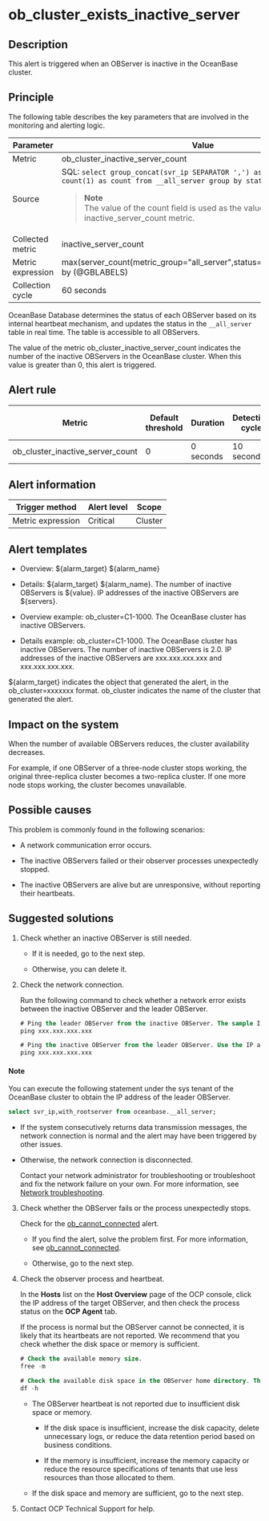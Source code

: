 ob_cluster_exists_inactive_server
======================================================

**Description**
------------------------------------

This alert is triggered when an OBServer is inactive in the OceanBase cluster.

Principle
------------------------------

The following table describes the key parameters that are involved in the monitoring and alerting logic.

|     Parameter     |                                                                                                                                              Value                                                                                                                                              |
|-------------------|-------------------------------------------------------------------------------------------------------------------------------------------------------------------------------------------------------------------------------------------------------------------------------------------------|
| Metric            | ob_cluster_inactive_server_count                                                                                                                                                                                                                                                                |
| Source            | SQL: ```select group_concat(svr_ip SEPARATOR ',') as servers, status, count(1) as count from __all_server group by status;```  <blockquote>**Note** </br> The value of the count field is used as the value of the inactive_server_count metric.</blockquote> |
| Collected metric  | inactive_server_count                                                                                                                                                                                                                                                                           |
| Metric expression | max(server_count{metric_group="all_server",status="inactive",@LABELS}) by (@GBLABELS)                                                                                                                                                                                                           |
| Collection cycle  | 60 seconds                                                                                                                                                                                                                                                                                      |

OceanBase Database determines the status of each OBServer based on its internal heartbeat mechanism, and updates the status in the `__all_server` table in real time. The table is accessible to all OBServers.

The value of the metric ob_cluster_inactive_server_count indicates the number of the inactive OBServers in the OceanBase cluster. When this value is greater than 0, this alert is triggered.

**Alert rule**
-----------------------------------

|              Metric              | Default threshold | Duration  | Detection cycle | Time before clearance |
|----------------------------------|-------------------|-----------|-----------------|-----------------------|
| ob_cluster_inactive_server_count | 0                 | 0 seconds | 10 seconds      | 5 minutes             |

**Alert information**
------------------------------------------

|  Trigger method   | Alert level |  Scope  |
|-------------------|-------------|---------|
| Metric expression | Critical    | Cluster |

**Alert templates**
----------------------------------------

* Overview: \${alarm_target} \${alarm_name}

* Details: \${alarm_target} \${alarm_name}. The number of inactive OBServers is \${value}. IP addresses of the inactive OBServers are ${servers}.

* Overview example: ob_cluster=C1-1000. The OceanBase cluster has inactive OBServers.

* Details example: ob_cluster=C1-1000. The OceanBase cluster has inactive OBServers. The number of inactive OBServers is 2.0. IP addresses of the inactive OBServers are xxx.xxx.xxx.xxx and xxx.xxx.xxx.xxx.

\${alarm_target} indicates the object that generated the alert, in the ob_cluster=xxxxxxx format. ob_cluster indicates the name of the cluster that generated the alert.

**Impact on the system**
---------------------------------------------

When the number of available OBServers reduces, the cluster availability decreases.

For example, if one OBServer of a three-node cluster stops working, the original three-replica cluster becomes a two-replica cluster. If one more node stops working, the cluster becomes unavailable.

**Possible causes**
----------------------------------------

This problem is commonly found in the following scenarios:

* A network communication error occurs.

* The inactive OBServers failed or their observer processes unexpectedly stopped.

* The inactive OBServers are alive but are unresponsive, without reporting their heartbeats.

**Suggested solutions**
--------------------------------------------

1. Check whether an inactive OBServer is still needed.

   * If it is needed, go to the next step.

   * Otherwise, you can delete it.

2. Check the network connection.

   Run the following command to check whether a network error exists between the inactive OBServer and the leader OBServer.

   ```sql
   # Ping the leader OBServer from the inactive OBServer. The sample IP address of the leader OBServer is xxx.xxx.xxx.xxx. 
   ping xxx.xxx.xxx.xxx
   
   # Ping the inactive OBServer from the leader OBServer. Use the IP address of the OCP-Server that manages this inactive OBServer. The sample IP address of the OCP-Server is xxx.xxx.xxx.xxx. 
   ping xxx.xxx.xxx.xxx
   ```

  <main id="notice" type='explain'>
    <h4>Note</h4>
    <p>You can execute the following statement under the sys tenant of the OceanBase cluster to obtain the IP address of the leader OBServer.</p>
  </main>

   ```sql
   select svr_ip,with_rootserver from oceanbase.__all_server;
   ```

   * If the system consecutively returns data transmission messages, the network connection is normal and the alert may have been triggered by other issues.

   * Otherwise, the network connection is disconnected.

     Contact your network administrator for troubleshooting or troubleshoot and fix the network failure on your own. For more information, see [Network troubleshooting](../5.appendix/6.network-troubleshooting.md).

3. Check whether the OBServer fails or the process unexpectedly stops.

   Check for the [ob_cannot_connected](../2.ob-alert/1.ob_cannot_connected.md) alert.
   * If you find the alert, solve the problem first. For more information, see [ob_cannot_connected](../2.ob-alert/1.ob_cannot_connected.md).

   * Otherwise, go to the next step.

4. Check the observer process and heartbeat.

   In the **Hosts** list on the **Host Overview** page of the OCP console, click the IP address of the target OBServer, and then check the process status on the **OCP Agent** tab.

   If the process is normal but the OBServer cannot be connected, it is likely that its heartbeats are not reported. We recommend that you check whether the disk space or memory is sufficient.

   ```sql
   # Check the available memory size.
   free -m
   
   # Check the available disk space in the OBServer home directory. The default home directory is /home/admin.
   df -h
   ```

   * The OBServer heartbeat is not reported due to insufficient disk space or memory.

     * If the disk space is insufficient, increase the disk capacity, delete unnecessary logs, or reduce the data retention period based on business conditions.

     * If the memory is insufficient, increase the memory capacity or reduce the resource specifications of tenants that use less resources than those allocated to them.

   * If the disk space and memory are sufficient, go to the next step.

5. Contact OCP Technical Support for help.
